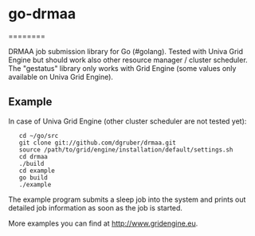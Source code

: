 # go-drmaa #
========

DRMAA job submission library for Go (#golang). Tested with Univa Grid Engine but 
should work also other resource manager / cluster scheduler. The "gestatus" library
only works with Grid Engine (some values only available on Univa Grid Engine).

## Example ##

In case of Univa Grid Engine (other cluster scheduler are not tested yet):

~~~
   cd ~/go/src
   git clone git://github.com/dgruber/drmaa.git
   source /path/to/grid/engine/installation/default/settings.sh
   cd drmaa
   ./build
   cd example
   go build
   ./example
~~~

The example program submits a sleep job into the system and prints out detailed
job information as soon as the job is started.

More examples you can find at http://www.gridengine.eu.
